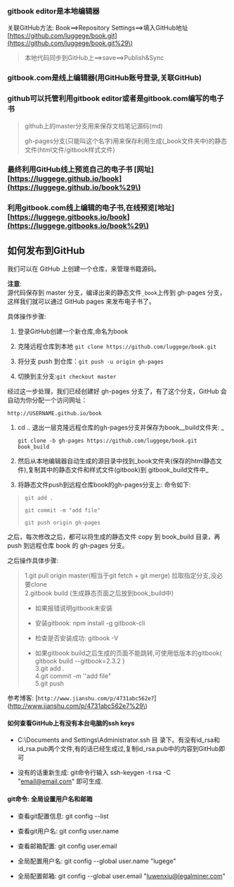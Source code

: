 ### gitbook editor是本地编辑器

关联GitHub方法:  Book==&gt;Repository Settings==&gt;填入GitHub地址[https://github.com/luggege/book.git](https://github.com/luggege/book.git%29\)

> 本地代码同步到GitHub上==&gt;save==&gt;Publish&Sync

### gitbook.com是线上编辑器\(用GitHub账号登录,关联GitHub\)

### github可以托管利用gitbook editor或者是gitbook.com编写的电子书

> github上的master分支用来保存文档笔记源码\(md\)
>
> gh-pages分支\(只能叫这个名字\)用来保存利用生成\(\_book文件夹中\)的静态文件\(html文件/gitbook样式文件\)

### 最终利用GitHub线上预览自己的电子书 \[网址\][https://luggege.github.io/book](https://luggege.github.io/book%29\)

### 利用gitbook.com线上编辑的电子书,在线预览\[地址\][https://luggege.gitbooks.io/book](https://luggege.gitbooks.io/book%29\)

## 如何发布到GitHub

我们可以在 GitHub 上创建一个仓库，来管理书籍源码。

**注意**:  
源代码保存到 master 分支，编译出来的静态文件`_book`上传到 gh-pages 分支，这样我们就可以通过 GitHub pages 来发布电子书了。

具体操作步骤:

1. 登录GitHub创建一个新仓库,命名为book
2. 克隆远程仓库到本地 `git clone https://github.com/luggege/book.git`
3. 将分支 push 到仓库：`git push -u origin gh-pages`

4. 切换到主分支:`git checkout master`

经过这一步处理，我们已经创建好 gh-pages 分支了，有了这个分支，GitHub 会自动为你分配一个访问网址：

`http://USERNAME.github.io/book`

1. cd .. 退出一层克隆远程仓库的gh-pages分支并保存为book\__build文件夹:   _

   `git clone -b gh-pages https://github.com/luggege/book.git book_build`

2. 然后从本地编辑器自动生成的源目录中找到_book文件夹\(保存的html静态文件\),复制其中的静态文件和样式文件\(gitbook\)到   gitbook\_build文件中_

3. 将静态文件push到远程仓库book的gh-pages分支上: 命令如下:

> `git add .`
>
> `git commit -m "add file"`
>
> `git push origin gh-pages`

之后，每次修改之后，都可以将生成的静态文件 copy 到 book\_build 目录，再 push 到远程仓库 book 的 gh-pages 分支。

之后操作具体步骤:

> 1.git pull origin master\(相当于git fetch + git merge\) 拉取指定分支,没必要clone  
> 2.gitbook build \(生成静态页面之后放到book\_build中\)
>
> * 如果报错说明gitbook未安装
>
> * 安装gitbook: npm install -g gitbook-cli
>
> * 检查是否安装成功: gitbook -V
>
> * 如果gitbook build之后生成的页面不能跳转,可使用低版本的gitbook\( gitbook build --gitbook=2.3.2 \)  
>   3.git add .  
>   4.git commit -m ''add file"  
>   5.git push

参考博客:  [`http://www.jianshu.com/p/4731abc562e7`](http://www.jianshu.com/p/4731abc562e7%29\)

#### 如何查看GitHub上有没有本台电脑的ssh keys

* C:\Documents and Settings\Administrator.ssh 目 录下。有没有id\_rsa和id\_rsa.pub两个文件,有的话已经生成过,复制id\_rsa.pub中的内容到GitHub即可

* 没有的话重新生成: git命令行输入 ssh-keygen -t rsa -C "email@email.com" 即可生成.

#### git命令: 全局设置用户名和邮箱

* 查看git配置信息: git config --list
* 查看git用户名: git config user.name

* 查看邮箱配置: git config user.email

* 全局配置用户名: git config --global user.name "lugege"

* 全局配置邮箱: git config --global user.email "luwenxiu@legalminer.com"



